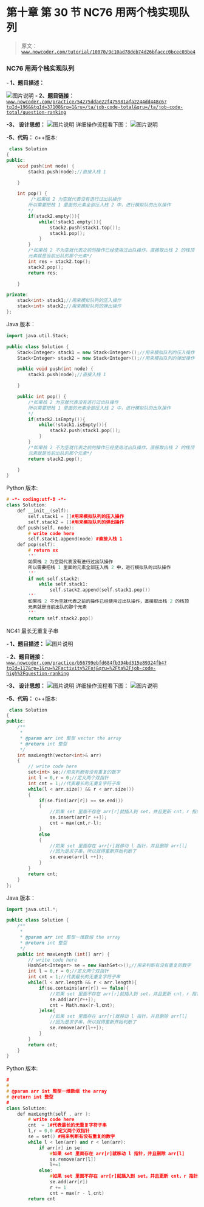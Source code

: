 # 第十章 第 30 节 NC76 用两个栈实现队列

> 原文：[`www.nowcoder.com/tutorial/10070/9c10ad78deb74d26bfaccc0bcec03be4`](https://www.nowcoder.com/tutorial/10070/9c10ad78deb74d26bfaccc0bcec03be4)

### NC76 用两个栈实现队列

**- 1、题目描述：**

![图片说明](img/0d3061e504813e1e4f6e3dc56852cfa4.png "图片标题")
**- 2、题目链接：**
[`www.nowcoder.com/practice/54275ddae22f475981afa2244dd448c6?tpId=196&&tqId=37108&rp=1&ru=/ta/job-code-total&qru=/ta/job-code-total/question-ranking`](https://www.nowcoder.com/practice/54275ddae22f475981afa2244dd448c6?tpId=196&&tqId=37108&rp=1&ru=/ta/job-code-total&qru=/ta/job-code-total/question-ranking)

**-3、 设计思想：**
![图片说明](img/4fc51a5bfb6a50b8c1d2c4417ce726d8.png "图片标题")
详细操作流程看下图：
![图片说明](img/e225cd28a4fbfea48b7c8298570bc4ec.png "图片标题")

**-5、代码：**
c++版本:

```cpp
 class Solution
{
public:
    void push(int node) {
        stack1.push(node);//直接入栈 1

    }

    int pop() {
         /*如果栈 2 为空就代表没有进行过出队操作
        所以需要把栈 1 里面的元素全部压入栈 2 中，进行模拟队的出队操作
        */
        if(stack2.empty()){
            while(!stack1.empty()){
                stack2.push(stack1.top());
                stack1.pop();
            }
        }
        /*如果栈 2 不为空就代表之前的操作已经使用过出队操作，直接取出栈 2 的栈顶
        元素就是当前出队的那个元素*/
        int res = stack2.top();
        stack2.pop();
        return res;

    }

private:
    stack<int> stack1;//用来模拟队列的压入操作
    stack<int> stack2;//用来模拟队列的弹出操作
};

```

Java 版本：

```cpp
import java.util.Stack;

public class Solution {
    Stack<Integer> stack1 = new Stack<Integer>();//用来模拟队列的压入操作
    Stack<Integer> stack2 = new Stack<Integer>();//用来模拟队列的弹出操作

    public void push(int node) {
        stack1.push(node);//直接入栈 1

    }

    public int pop() {
        /*如果栈 2 为空就代表没有进行过出队操作
        所以需要把栈 1 里面的元素全部压入栈 2 中，进行模拟队的出队操作
        */
        if(stack2.isEmpty()){
            while(!stack1.isEmpty()){
                stack2.push(stack1.pop());
            }
        }
        /*如果栈 2 不为空就代表之前的操作已经使用过出队操作，直接取出栈 2 的栈顶
        元素就是当前出队的那个元素*/
        return stack2.pop();

    }
}

```

Python 版本:

```cpp
# -*- coding:utf-8 -*-
class Solution:
    def __init__(self):
        self.stack1 = []#用来模拟队列的压入操作
        self.stack2 = []#用来模拟队列的弹出操作
    def push(self, node):
        # write code here
        self.stack1.append(node) #直接入栈 1
    def pop(self):
        # return xx
        '''
        如果栈 2 为空就代表没有进行过出队操作
        所以需要把栈 1 里面的元素全部压入栈 2 中，进行模拟队的出队操作
        '''
        if not self.stack2:
            while self.stack1:
                self.stack2.append(self.stack1.pop())
        '''
        如果栈 2 不为空就代表之前的操作已经使用过出队操作，直接取出栈 2 的栈顶
        元素就是当前出队的那个元素
        '''
        return self.stack2.pop()

```

NC41 最长无重复子串

**- 1、题目描述：**
![图片说明](img/38db5a4cc1bad384d1cc0eb8b27b5006.png "图片标题")

**- 2、题目链接：**
[`www.nowcoder.com/practice/b56799ebfd684fb394bd315e89324fb4?tpId=117&rp=1&ru=%2Factivity%2Foj&qru=%2Fta%2Fjob-code-high%2Fquestion-ranking`](https://www.nowcoder.com/practice/b56799ebfd684fb394bd315e89324fb4?tpId=117&rp=1&ru=%2Factivity%2Foj&qru=%2Fta%2Fjob-code-high%2Fquestion-ranking)

**-3、 设计思想：**
![图片说明](img/77bf757c8e896a90efb5dac419e10b5a.png "图片标题")
详细操作流程看下图：
![图片说明](img/6357a47a90349921b0a7d4c64e6bfc53.png "图片标题")

**-5、代码：**
c++版本:

```cpp
 class Solution
{
public:
    /**
     *
     * @param arr int 整型 vector the array
     * @return int 整型
     */
    int maxLength(vector<int>& arr)
    {
        // write code here
        set<int> se;//用来判断有没有重复的数字
        int l = 0,r = 0;//定义两个双指针
        int cnt = 1;//代表最长的无重复字符子串
        while(l < arr.size() && r < arr.size())
        {
            if(se.find(arr[r]) == se.end())
            {
                //如果 set 里面不存在 arr[r]就插入到 set，并且更新 cnt，r 指针移动
                se.insert(arr[r ++]);
                cnt = max(cnt,r-l);
            }
            else
            {
                //如果 set 里面存在 arr[r]就移动 l 指针，并且删除 arr[l]
                //因为是求子串，所以就得重新开始判断了
                se.erase(arr[l ++]);
            }
        }
        return cnt;
    }
};

```

Java 版本：

```cpp
import java.util.*;

public class Solution {
    /**
     * 
     * @param arr int 整型一维数组 the array
     * @return int 整型
     */
    public int maxLength (int[] arr) {
        // write code here
        HashSet<Integer> se = new HashSet<>();//用来判断有没有重复的数字
        int l = 0,r = 0;//定义两个双指针
        int cnt = 1;//代表最长的无重复字符子串
        while(l < arr.length && r < arr.length){
            if(se.contains(arr[r]) == false){
                //如果 set 里面不存在 arr[r]就插入到 set，并且更新 cnt，r 指针移动
                se.add(arr[r++]);
                cnt = Math.max(r-l,cnt);
            }else{
                //如果 set 里面存在 arr[r]就移动 l 指针，并且删除 arr[l]
                //因为是求子串，所以就得重新开始判断了
                se.remove(arr[l++]);
            }
        }
        return cnt;
    }
}

```

Python 版本:

```cpp
#
# 
# @param arr int 整型一维数组 the array
# @return int 整型
#
class Solution:
    def maxLength(self , arr ):
        # write code here
        cnt  = 1#代表最长的无重复字符子串
        l,r = 0,0 #定义两个双指针
        se = set() #用来判断有没有重复的数字
        while l < len(arr) and r < len(arr):
            if arr[r] in se:
                #如果 set 里面存在 arr[r]就移动 l 指针，并且删除 arr[l]
                se.remove(arr[l])
                l+=1
            else:
                #如果 set 里面不存在 arr[r]就插入到 set，并且更新 cnt，r 指针移动
                se.add(arr[r])
                r += 1
                cnt = max(r - l,cnt)
        return cnt

```